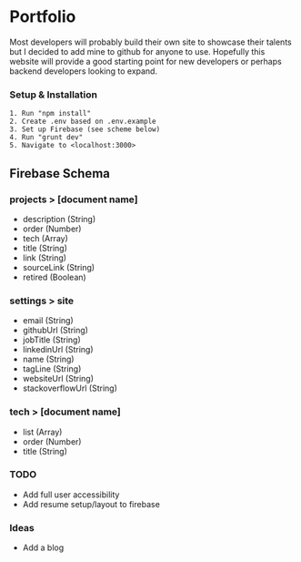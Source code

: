 # Portfolio

Most developers will probably build their own site to showcase their talents but I decided to add mine to github for anyone to use. Hopefully this website will provide a good starting point for new developers or perhaps backend developers looking to expand.

### Setup & Installation

```
1. Run "npm install"
2. Create .env based on .env.example
3. Set up Firebase (see scheme below)
4. Run "grunt dev"
5. Navigate to <localhost:3000>
```

## Firebase Schema

### projects > [document name]

- description (String)
- order (Number)
- tech (Array)
- title (String)
- link (String)
- sourceLink (String)
- retired (Boolean)

### settings > site

- email (String)
- githubUrl (String)
- jobTitle (String)
- linkedinUrl (String)
- name (String)
- tagLine (String)
- websiteUrl (String)
- stackoverflowUrl (String)

### tech > [document name]

- list (Array)
- order (Number)
- title (String)

### TODO

- Add full user accessibility
- Add resume setup/layout to firebase

### Ideas

- Add a blog
